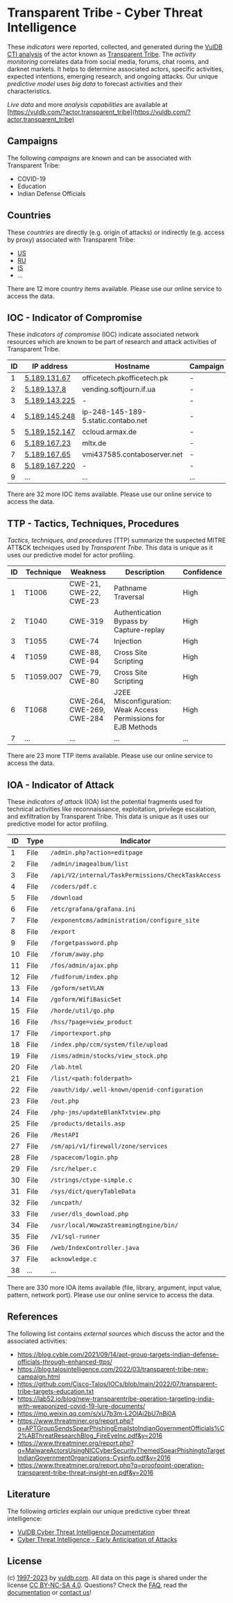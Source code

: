 # Transparent Tribe - Cyber Threat Intelligence

These _indicators_ were reported, collected, and generated during the [VulDB CTI analysis](https://vuldb.com/?kb.cti) of the actor known as [Transparent Tribe](https://vuldb.com/?actor.transparent_tribe). The _activity monitoring_ correlates data from social media, forums, chat rooms, and darknet markets. It helps to determine associated actors, specific activities, expected intentions, emerging research, and ongoing attacks. Our unique _predictive model_ uses _big data_ to forecast activities and their characteristics.

_Live data_ and more _analysis capabilities_ are available at [https://vuldb.com/?actor.transparent_tribe](https://vuldb.com/?actor.transparent_tribe)

## Campaigns

The following _campaigns_ are known and can be associated with Transparent Tribe:

* COVID-19
* Education
* Indian Defense Officials

## Countries

These _countries_ are directly (e.g. origin of attacks) or indirectly (e.g. access by proxy) associated with Transparent Tribe:

* [US](https://vuldb.com/?country.us)
* [RU](https://vuldb.com/?country.ru)
* [IS](https://vuldb.com/?country.is)
* ...

There are 12 more country items available. Please use our online service to access the data.

## IOC - Indicator of Compromise

These _indicators of compromise_ (IOC) indicate associated network resources which are known to be part of research and attack activities of Transparent Tribe.

ID | IP address | Hostname | Campaign | Confidence
-- | ---------- | -------- | -------- | ----------
1 | [5.189.131.67](https://vuldb.com/?ip.5.189.131.67) | officetech.pkofficetech.pk | - | High
2 | [5.189.137.8](https://vuldb.com/?ip.5.189.137.8) | vending.softjourn.if.ua | - | High
3 | [5.189.143.225](https://vuldb.com/?ip.5.189.143.225) | - | - | High
4 | [5.189.145.248](https://vuldb.com/?ip.5.189.145.248) | ip-248-145-189-5.static.contabo.net | - | High
5 | [5.189.152.147](https://vuldb.com/?ip.5.189.152.147) | ccloud.armax.de | - | High
6 | [5.189.167.23](https://vuldb.com/?ip.5.189.167.23) | mltx.de | - | High
7 | [5.189.167.65](https://vuldb.com/?ip.5.189.167.65) | vmi437585.contaboserver.net | - | High
8 | [5.189.167.220](https://vuldb.com/?ip.5.189.167.220) | - | - | High
9 | ... | ... | ... | ...

There are 32 more IOC items available. Please use our online service to access the data.

## TTP - Tactics, Techniques, Procedures

_Tactics, techniques, and procedures_ (TTP) summarize the suspected MITRE ATT&CK techniques used by _Transparent Tribe_. This data is unique as it uses our predictive model for actor profiling.

ID | Technique | Weakness | Description | Confidence
-- | --------- | -------- | ----------- | ----------
1 | T1006 | CWE-21, CWE-22, CWE-23 | Pathname Traversal | High
2 | T1040 | CWE-319 | Authentication Bypass by Capture-replay | High
3 | T1055 | CWE-74 | Injection | High
4 | T1059 | CWE-88, CWE-94 | Cross Site Scripting | High
5 | T1059.007 | CWE-79, CWE-80 | Cross Site Scripting | High
6 | T1068 | CWE-264, CWE-269, CWE-284 | J2EE Misconfiguration: Weak Access Permissions for EJB Methods | High
7 | ... | ... | ... | ...

There are 23 more TTP items available. Please use our online service to access the data.

## IOA - Indicator of Attack

These _indicators of attack_ (IOA) list the potential fragments used for technical activities like reconnaissance, exploitation, privilege escalation, and exfiltration by Transparent Tribe. This data is unique as it uses our predictive model for actor profiling.

ID | Type | Indicator | Confidence
-- | ---- | --------- | ----------
1 | File | `/admin.php?action=editpage` | High
2 | File | `/admin/imagealbum/list` | High
3 | File | `/api/V2/internal/TaskPermissions/CheckTaskAccess` | High
4 | File | `/coders/pdf.c` | High
5 | File | `/download` | Medium
6 | File | `/etc/grafana/grafana.ini` | High
7 | File | `/exponentcms/administration/configure_site` | High
8 | File | `/export` | Low
9 | File | `/forgetpassword.php` | High
10 | File | `/forum/away.php` | High
11 | File | `/fos/admin/ajax.php` | High
12 | File | `/fudforum/index.php` | High
13 | File | `/goform/setVLAN` | High
14 | File | `/goform/WifiBasicSet` | High
15 | File | `/horde/util/go.php` | High
16 | File | `/hss/?page=view_product` | High
17 | File | `/importexport.php` | High
18 | File | `/index.php/ccm/system/file/upload` | High
19 | File | `/isms/admin/stocks/view_stock.php` | High
20 | File | `/lab.html` | Medium
21 | File | `/list/<path:folderpath>` | High
22 | File | `/oauth/idp/.well-known/openid-configuration` | High
23 | File | `/out.php` | Medium
24 | File | `/php-jms/updateBlankTxtview.php` | High
25 | File | `/products/details.asp` | High
26 | File | `/RestAPI` | Medium
27 | File | `/sm/api/v1/firewall/zone/services` | High
28 | File | `/spacecom/login.php` | High
29 | File | `/src/helper.c` | High
30 | File | `/strings/ctype-simple.c` | High
31 | File | `/sys/dict/queryTableData` | High
32 | File | `/uncpath/` | Medium
33 | File | `/user/dls_download.php` | High
34 | File | `/usr/local/WowzaStreamingEngine/bin/` | High
35 | File | `/v1/sql-runner` | High
36 | File | `/web/IndexController.java` | High
37 | File | `acknowledge.c` | High
38 | ... | ... | ...

There are 330 more IOA items available (file, library, argument, input value, pattern, network port). Please use our online service to access the data.

## References

The following list contains _external sources_ which discuss the actor and the associated activities:

* https://blog.cyble.com/2021/09/14/apt-group-targets-indian-defense-officials-through-enhanced-ttps/
* https://blog.talosintelligence.com/2022/03/transparent-tribe-new-campaign.html
* https://github.com/Cisco-Talos/IOCs/blob/main/2022/07/transparent-tribe-targets-education.txt
* https://lab52.io/blog/new-transparentribe-operation-targeting-india-with-weaponized-covid-19-lure-documents/
* https://mp.weixin.qq.com/s/xU7b3m-L2OlAi2bU7nBj0A
* https://www.threatminer.org/report.php?q=APTGroupSendsSpearPhishingEmailstoIndianGovernmentOfficials%C2%ABThreatResearchBlog_FireEyeInc.pdf&y=2016
* https://www.threatminer.org/report.php?q=MalwareActorsUsingNICCyberSecurityThemedSpearPhishingtoTargetIndianGovernmentOrganizations-Cysinfo.pdf&y=2016
* https://www.threatminer.org/report.php?q=proofpoint-operation-transparent-tribe-threat-insight-en.pdf&y=2016

## Literature

The following _articles_ explain our unique predictive cyber threat intelligence:

* [VulDB Cyber Threat Intelligence Documentation](https://vuldb.com/?kb.cti)
* [Cyber Threat Intelligence - Early Anticipation of Attacks](https://www.scip.ch/en/?labs.20201022)

## License

(c) [1997-2023](https://vuldb.com/?kb.changelog) by [vuldb.com](https://vuldb.com/?kb.about). All data on this page is shared under the license [CC BY-NC-SA 4.0](https://creativecommons.org/licenses/by-nc-sa/4.0/). Questions? Check the [FAQ](https://vuldb.com/?kb.faq), read the [documentation](https://vuldb.com/?kb) or [contact us](https://vuldb.com/?contact)!
